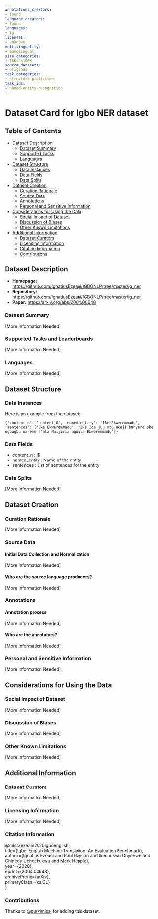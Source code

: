```yaml
---
annotations_creators:
- found
language_creators:
- found
languages:
- ig
licenses:
- unknown
multilinguality:
- monolingual
size_categories:
- 10K<n<100K
source_datasets:
- original
task_categories:
- structure-prediction
task_ids:
- named-entity-recognition
---
```


# Dataset Card for Igbo NER dataset

## Table of Contents
- [Dataset Description](#dataset-description)
  - [Dataset Summary](#dataset-summary)
  - [Supported Tasks](#supported-tasks-and-leaderboards)
  - [Languages](#languages)
- [Dataset Structure](#dataset-structure)
  - [Data Instances](#data-instances)
  - [Data Fields](#data-fields)
  - [Data Splits](#data-splits)
- [Dataset Creation](#dataset-creation)
  - [Curation Rationale](#curation-rationale)
  - [Source Data](#source-data)
  - [Annotations](#annotations)
  - [Personal and Sensitive Information](#personal-and-sensitive-information)
- [Considerations for Using the Data](#considerations-for-using-the-data)
  - [Social Impact of Dataset](#social-impact-of-dataset)
  - [Discussion of Biases](#discussion-of-biases)
  - [Other Known Limitations](#other-known-limitations)
- [Additional Information](#additional-information)
  - [Dataset Curators](#dataset-curators)
  - [Licensing Information](#licensing-information)
  - [Citation Information](#citation-information)
  - [Contributions](#contributions)

## Dataset Description

- **Homepage:** https://github.com/IgnatiusEzeani/IGBONLP/tree/master/ig_ner
- **Repository:** https://github.com/IgnatiusEzeani/IGBONLP/tree/master/ig_ner
- **Paper:** https://arxiv.org/abs/2004.00648

### Dataset Summary

[More Information Needed]

### Supported Tasks and Leaderboards

[More Information Needed]

### Languages

[More Information Needed]

## Dataset Structure

### Data Instances

Here is an example from the dataset:
```
{'content_n': 'content_0', 'named_entity': 'Ike Ekweremmadụ', 'sentences': ['Ike Ekweremmadụ', "Ike ịda jụụ otụ nkeji banyere oke ogbugbu na-eme n'ala Naijiria agwụla Ekweremmadụ"]}
```

### Data Fields

- content_n : ID 
- named_entity : Name of the entity 
- sentences : List of sentences for the entity 

### Data Splits

[More Information Needed]

## Dataset Creation

### Curation Rationale

[More Information Needed]

### Source Data

#### Initial Data Collection and Normalization

[More Information Needed]

#### Who are the source language producers?

[More Information Needed]

### Annotations

#### Annotation process

[More Information Needed]

#### Who are the annotators?

[More Information Needed]

### Personal and Sensitive Information

[More Information Needed]

## Considerations for Using the Data

### Social Impact of Dataset

[More Information Needed]

### Discussion of Biases

[More Information Needed]

### Other Known Limitations

[More Information Needed]

## Additional Information

### Dataset Curators

[More Information Needed]

### Licensing Information

[More Information Needed]

### Citation Information

@misc{ezeani2020igboenglish,  
    title={Igbo-English Machine Translation: An Evaluation Benchmark},  
    author={Ignatius Ezeani and Paul Rayson and Ikechukwu Onyenwe and Chinedu Uchechukwu and Mark Hepple},  
    year={2020},  
    eprint={2004.00648},  
    archivePrefix={arXiv},  
    primaryClass={cs.CL}   
}

### Contributions

Thanks to [@purvimisal](https://github.com/purvimisal) for adding this dataset.